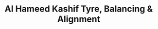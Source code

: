 ---
title: "Al Hameed Kashif Tyre, Balancing & Alignment"
url: /karachi/al-hameed-kashif-tyre-balancing-and-alignment/
shop: tyres
---